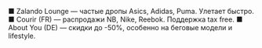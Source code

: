 ■ Zalando Lounge — частые дропы Asics, Adidas, Puma. Улетает быстро. ■ Courir (FR) — распродажи NB, Nike, Reebok. Поддержка tax free. ■ About You (DE) — скидки до -50%, особенно на беговые модели и lifestyle.